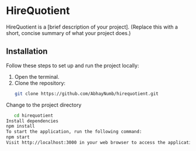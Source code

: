 # HireQuotient

HireQuotient is a [brief description of your project]. (Replace this with a short, concise summary of what your project does.)

## Installation
Follow these steps to set up and run the project locally:

1. Open the terminal.
2. Clone the repository:
   ```bash
   git clone https://github.com/AbhayNumb/hirequotient.git
Change to the project directory
```bash
   cd hirequotient
Install dependencies
npm install
To start the application, run the following command:
npm start
Visit http://localhost:3000 in your web browser to access the application.
